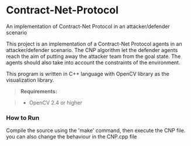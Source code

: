 # Contract-Net-Protocol
An implementation of Contract-Net Protocol in an attacker/defender scenario


This project is an implementation of a Contract-Net Protocol agents in an attacker/defender scenario. The CNP algorithm let the defender agents reach the aim of putting away the attacker team from the goal state. The agents should also take into account the constraints of the environment.

This program is written in C++ language with OpenCV library as the visualization library.



> **Requirements:**

> - OpenCV 2.4 or higher</br>


### How to Run 

Compile the source using the 'make' command, then execute the CNP file. you can also change the behaviour in the CNP.cpp file

